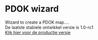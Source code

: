 # PDOK wizard

Wizard to create a PDOK map....<br/>
De laatste stabiele ontwikkel versie is 1.0-rc1<br/>
<a href="http://pdokkaart.pdokloket.nl" target="_blank">Klik hier voor de productie versie</a>

